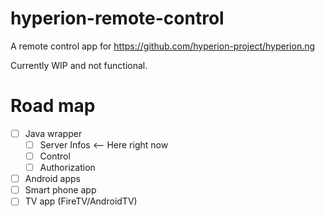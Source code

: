 # hyperion-remote-control
A remote control app for https://github.com/hyperion-project/hyperion.ng

Currently WIP and not functional.

# Road map
- [ ] Java wrapper
  - [ ] Server Infos <-- Here right now
  - [ ] Control
  - [ ] Authorization
- [ ]  Android apps
  - [ ] Smart phone app
  - [ ] TV app (FireTV/AndroidTV)
